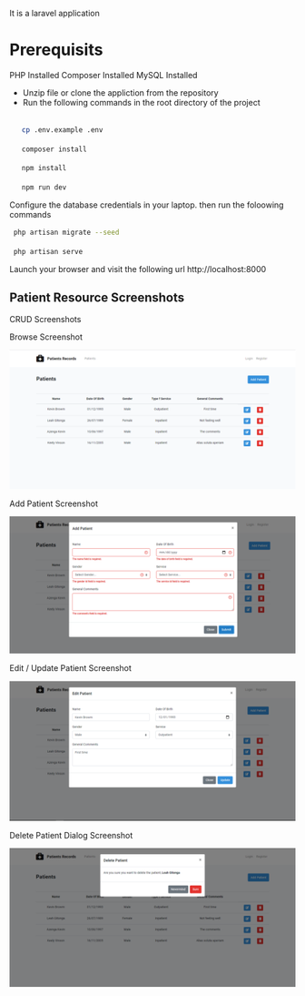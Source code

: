 It is a laravel application

Prerequisits
============
PHP Installed
Composer Installed
MySQL Installed


- Unzip file or clone the appliction from the repository
- Run the following commands in the root directory of the project

```bash

   cp .env.example .env

   composer install

   npm install

   npm run dev

```

Configure the database credentials in your laptop. then run the foloowing commands

```bash
 php artisan migrate --seed

 php artisan serve

```

Launch your browser and visit the following url http://localhost:8000

## Patient Resource Screenshots

CRUD Screenshots

Browse Screenshot

<img src="screenshots/patients.PNG">

Add Patient Screenshot

<img src="screenshots/add-patient.PNG">

Edit / Update Patient Screenshot

<img src="screenshots/edit-patient.PNG">

Delete Patient Dialog Screenshot

<img src="screenshots/delete-patient.PNG">